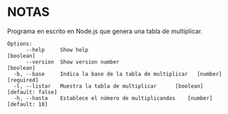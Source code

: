 # NOTAS

Programa en escrito en Node.js que genera una tabla de multiplicar.

```
Options:
      --help     Show help                                             [boolean]
      --version  Show version number                                   [boolean]
  -b, --base     Indica la base de la tabla de multiplicar   [number] [required]
  -l, --listar   Muestra la tabla de multiplicar      [boolean] [default: false]
  -h, --hasta    Establece el número de multiplicandos    [number] [default: 10]
```